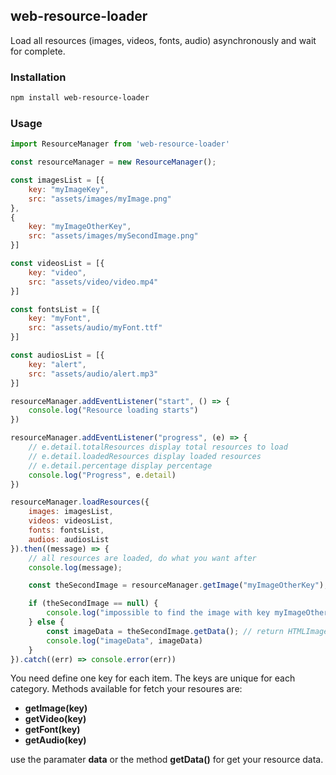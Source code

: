 
## web-resource-loader
Load all resources (images, videos, fonts, audio) asynchronously and wait for complete.

### Installation
```bash
npm install web-resource-loader
```

### Usage
```javascript
import ResourceManager from 'web-resource-loader'

const resourceManager = new ResourceManager();

const imagesList = [{
    key: "myImageKey",
    src: "assets/images/myImage.png"
},
{
    key: "myImageOtherKey",
    src: "assets/images/mySecondImage.png"
}]

const videosList = [{
    key: "video",
    src: "assets/video/video.mp4"
}]

const fontsList = [{
    key: "myFont",
    src: "assets/audio/myFont.ttf"
}]

const audiosList = [{
    key: "alert",
    src: "assets/audio/alert.mp3"
}]

resourceManager.addEventListener("start", () => {
    console.log("Resource loading starts")
})

resourceManager.addEventListener("progress", (e) => {
    // e.detail.totalResources display total resources to load
    // e.detail.loadedResources display loaded resources
    // e.detail.percentage display percentage
    console.log("Progress", e.detail)
})

resourceManager.loadResources({
    images: imagesList,
    videos: videosList,
    fonts: fontsList,
    audios: audiosList
}).then((message) => {
    // all resources are loaded, do what you want after
    console.log(message);

    const theSecondImage = resourceManager.getImage("myImageOtherKey");

    if (theSecondImage == null) {
        console.log("impossible to find the image with key myImageOtherKey")
    } else {
        const imageData = theSecondImage.getData(); // return HTMLImageElement
        console.log("imageData", imageData)
    }
}).catch((err) => console.error(err))
```

You need define one key for each item. The keys are unique for each category.
Methods available for fetch your resoures are: 
- **getImage(key)**
- **getVideo(key)**
- **getFont(key)**
- **getAudio(key)**

use the paramater **data** or the method **getData()** for get your resource data.